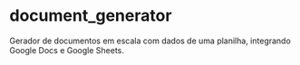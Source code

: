# document_generator
Gerador de documentos em escala com dados de uma planilha, integrando Google Docs e Google Sheets.
